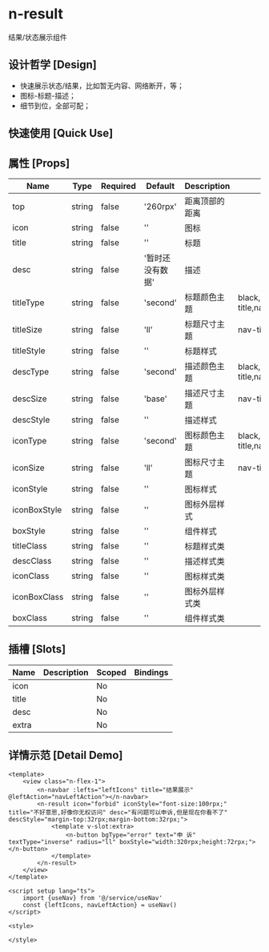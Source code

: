 # n-result

结果/状态展示组件

## 设计哲学 [Design]

- 快速展示状态/结果，比如暂无内容、网络断开，等；
- 图标-标题-描述；
- 细节到位，全部可配；

## 快速使用 [Quick Use]



## 属性 [Props]

| Name | Type | Required | Default | Description | Choices |
| --- | --- | --- | --- | --- | --- |
| top | string | false | '260rpx' | 距离顶部的距离 |  | 
| icon | string | false | '' | 图标 |  | 
| title | string | false | '' | 标题 |  | 
| desc | string | false | '暂时还没有数据' | 描述 |  | 
| titleType | string | false | 'second' | 标题颜色主题 | black,white,transparent,default,primary,success,warning,error,custom,link,text,second,third,forth,place,disabled,inverse,nav-title,nav-icon,nav-item | 
| titleSize | string | false | 'll' | 标题尺寸主题 | nav-title,nav-icon,nav-item,ss,s,base,l,ll | 
| titleStyle | string | false | '' | 标题样式 |  | 
| descType | string | false | 'second' | 描述颜色主题 | black,white,transparent,default,primary,success,warning,error,custom,link,text,second,third,forth,place,disabled,inverse,nav-title,nav-icon,nav-item | 
| descSize | string | false | 'base' | 描述尺寸主题 | nav-title,nav-icon,nav-item,ss,s,base,l,ll | 
| descStyle | string | false | '' | 描述样式 |  | 
| iconType | string | false | 'second' | 图标颜色主题 | black,white,transparent,default,primary,success,warning,error,custom,link,text,second,third,forth,place,disabled,inverse,nav-title,nav-icon,nav-item | 
| iconSize | string | false | 'll' | 图标尺寸主题 | nav-title,nav-icon,nav-item,ss,s,base,l,ll | 
| iconStyle | string | false | '' | 图标样式 |  | 
| iconBoxStyle | string | false | '' | 图标外层样式 |  | 
| boxStyle | string | false | '' | 组件样式 |  | 
| titleClass | string | false | '' | 标题样式类 |  | 
| descClass | string | false | '' | 描述样式类 |  | 
| iconClass | string | false | '' | 图标样式类 |  | 
| iconBoxClass | string | false | '' | 图标外层样式类 |  | 
| boxClass | string | false | '' | 组件样式类 |  | 

## 插槽 [Slots]

| Name | Description | Scoped | Bindings |
| --- | --- | --- | --- |
| icon |  | No |  |
| title |  | No |  |
| desc |  | No |  |
| extra |  | No |  |

## 详情示范 [Detail Demo]



```vue
<template>
	<view class="n-flex-1">
		<n-navbar :lefts="leftIcons" title="结果展示" @leftAction="navLeftAction"></n-navbar>
		<n-result icon="forbid" iconStyle="font-size:100rpx;" title="不好意思,好像你无权访问" desc="有问题可以申诉,但是现在你看不了" descStyle="margin-top:32rpx;margin-bottom:32rpx;">
			<template v-slot:extra>
				<n-button bgType="error" text="申 诉" textType="inverse" radius="ll" boxStyle="width:320rpx;height:72rpx;"></n-button>
			</template>
		</n-result>
	</view>
</template>

<script setup lang="ts">
	import {useNav} from '@/service/useNav'
	const {leftIcons, navLeftAction} = useNav()
</script>

<style>

</style>

```

<DemoFrame src="https://www.redou.vip/nprox/#/pages/display/result" />
